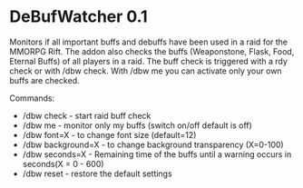 # DeBufWatcher 0.1
Monitors if all important buffs and debuffs have been used in a raid for the MMORPG Rift.
The addon also checks the buffs (Weaponstone, Flask, Food, Eternal Buffs) of all players in a raid. 
The buff check is triggered with a rdy check or with /dbw check. With /dbw me you can activate only your own buffs are checked.

Commands:
- /dbw check - start raid buff check
- /dbw me - monitor only my buffs (switch on/off default is off)
- /dbw font=X - to change font size (default=12)
- /dbw background=X - to change background transparency (X=0-100)
- /dbw seconds=X - Remaining time of the buffs until a warning occurs in seconds(X = 0 - 600)
- /dbw reset - restore the default settings
